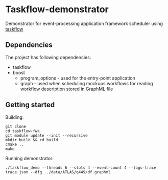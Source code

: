 # Taskflow-demonstrator

Demonstrator for event-processing application framework scheduler using [taskflow](https://taskflow.github.io/)

## Dependencies

The project has following dependencies:

- taskflow
- boost
    - program_options - used for the entry-point application
    - graph -  used when scheduling mockups workflows for reading workflow description stored in GraphML file
## Getting started

Building:

```
git clone
cd taskflow-fwk
git module update --init --recursive
mkdir build && cd build
cmake ..
make
```

Running demonstrator:

```
./taskflow_demo --threads 6 --slots 4 --event-count 4 --logs-trace trace.json --dfg ../data/ATLAS/q449/df.graphml
```
